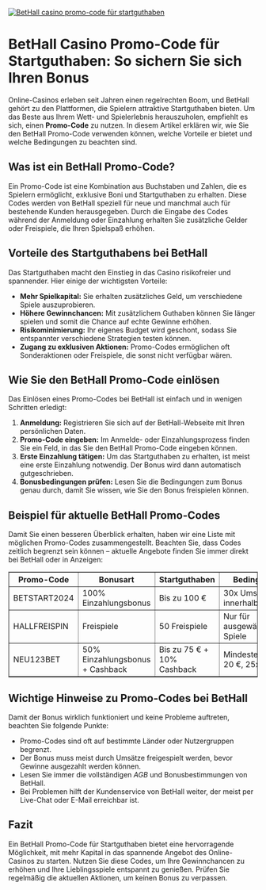 [![BetHall casino promo-code für startguthaben](https://123-caf.pages.dev/gitsignup.png)](https://vrmoo.ru/Bt82HjjY)

<h1>BetHall Casino Promo-Code für Startguthaben: So sichern Sie sich Ihren Bonus</h1> <p>Online-Casinos erleben seit Jahren einen regelrechten Boom, und BetHall gehört zu den Plattformen, die Spielern attraktive Startguthaben bieten. Um das Beste aus Ihrem Wett- und Spielerlebnis herauszuholen, empfiehlt es sich, einen <strong>Promo-Code</strong> zu nutzen. In diesem Artikel erklären wir, wie Sie den BetHall Promo-Code verwenden können, welche Vorteile er bietet und welche Bedingungen zu beachten sind.</p>  <h2>Was ist ein BetHall Promo-Code?</h2> <p>Ein Promo-Code ist eine Kombination aus Buchstaben und Zahlen, die es Spielern ermöglicht, exklusive Boni und Startguthaben zu erhalten. Diese Codes werden von BetHall speziell für neue und manchmal auch für bestehende Kunden herausgegeben. Durch die Eingabe des Codes während der Anmeldung oder Einzahlung erhalten Sie zusätzliche Gelder oder Freispiele, die Ihren Spielspaß erhöhen.</p>  <h2>Vorteile des Startguthabens bei BetHall</h2> <p>Das Startguthaben macht den Einstieg in das Casino risikofreier und spannender. Hier einige der wichtigsten Vorteile:</p> <ul>   <li><strong>Mehr Spielkapital:</strong> Sie erhalten zusätzliches Geld, um verschiedene Spiele auszuprobieren.</li>   <li><strong>Höhere Gewinnchancen:</strong> Mit zusätzlichem Guthaben können Sie länger spielen und somit die Chance auf echte Gewinne erhöhen.</li>   <li><strong>Risikominimierung:</strong> Ihr eigenes Budget wird geschont, sodass Sie entspannter verschiedene Strategien testen können.</li>   <li><strong>Zugang zu exklusiven Aktionen:</strong> Promo-Codes ermöglichen oft Sonderaktionen oder Freispiele, die sonst nicht verfügbar wären.</li> </ul>  <h2>Wie Sie den BetHall Promo-Code einlösen</h2> <p>Das Einlösen eines Promo-Codes bei BetHall ist einfach und in wenigen Schritten erledigt:</p> <ol>   <li><strong>Anmeldung:</strong> Registrieren Sie sich auf der BetHall-Webseite mit Ihren persönlichen Daten.</li>   <li><strong>Promo-Code eingeben:</strong> Im Anmelde- oder Einzahlungsprozess finden Sie ein Feld, in das Sie den BetHall Promo-Code eingeben können.</li>   <li><strong>Erste Einzahlung tätigen:</strong> Um das Startguthaben zu erhalten, ist meist eine erste Einzahlung notwendig. Der Bonus wird dann automatisch gutgeschrieben.</li>   <li><strong>Bonusbedingungen prüfen:</strong> Lesen Sie die Bedingungen zum Bonus genau durch, damit Sie wissen, wie Sie den Bonus freispielen können.</li> </ol>  <h2>Beispiel für aktuelle BetHall Promo-Codes</h2> <p>Damit Sie einen besseren Überblick erhalten, haben wir eine Liste mit möglichen Promo-Codes zusammengestellt. Beachten Sie, dass Codes zeitlich begrenzt sein können – aktuelle Angebote finden Sie immer direkt bei BetHall oder in Anzeigen:</p>  <table border="1" cellpadding="8" cellspacing="0" style="border-collapse: collapse; width: 100%;">   <thead>     <tr>       <th>Promo-Code</th>       <th>Bonusart</th>       <th>Startguthaben</th>       <th>Bedingungen</th>     </tr>   </thead>   <tbody>     <tr>       <td>BETSTART2024</td>       <td>100% Einzahlungsbonus</td>       <td>Bis zu 100 €</td>       <td>30x Umsatz innerhalb 30 Tage</td>     </tr>     <tr>       <td>HALLFREISPIN</td>       <td>Freispiele</td>       <td>50 Freispiele</td>       <td>Nur für ausgewählte Slot-Spiele</td>     </tr>     <tr>       <td>NEU123BET</td>       <td>50% Einzahlungsbonus + Cashback</td>       <td>Bis zu 75 € + 10% Cashback</td>       <td>Mindesteinzahlung 20 €, 25x Umsatz</td>     </tr>   </tbody> </table>  <h2>Wichtige Hinweise zu Promo-Codes bei BetHall</h2> <p>Damit der Bonus wirklich funktioniert und keine Probleme auftreten, beachten Sie folgende Punkte:</p> <ul>   <li>Promo-Codes sind oft auf bestimmte Länder oder Nutzergruppen begrenzt.</li>   <li>Der Bonus muss meist durch Umsätze freigespielt werden, bevor Gewinne ausgezahlt werden können.</li>   <li>Lesen Sie immer die vollständigen <em>AGB</em> und Bonusbestimmungen von BetHall.</li>   <li>Bei Problemen hilft der Kundenservice von BetHall weiter, der meist per Live-Chat oder E-Mail erreichbar ist.</li> </ul>  <h2>Fazit</h2> <p>Ein BetHall Promo-Code für Startguthaben bietet eine hervorragende Möglichkeit, mit mehr Kapital in das spannende Angebot des Online-Casinos zu starten. Nutzen Sie diese Codes, um Ihre Gewinnchancen zu erhöhen und Ihre Lieblingsspiele entspannt zu genießen. Prüfen Sie regelmäßig die aktuellen Aktionen, um keinen Bonus zu verpassen.</p>
